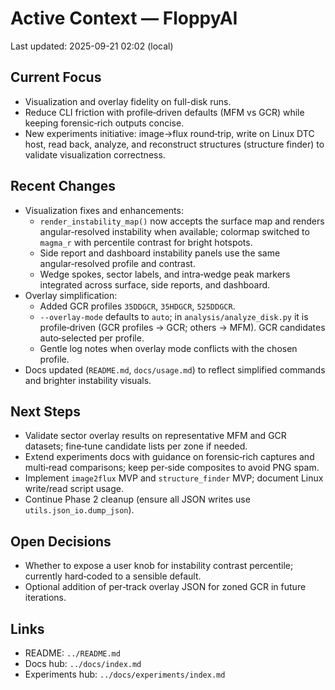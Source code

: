 # Active Context — FloppyAI

Last updated: 2025-09-21 02:02 (local)

## Current Focus
- Visualization and overlay fidelity on full-disk runs.
- Reduce CLI friction with profile‑driven defaults (MFM vs GCR) while keeping forensic‑rich outputs concise.
- New experiments initiative: image→flux round‑trip, write on Linux DTC host, read back, analyze, and reconstruct structures (structure finder) to validate visualization correctness.

## Recent Changes
- Visualization fixes and enhancements:
  - `render_instability_map()` now accepts the surface map and renders angular‑resolved instability when available; colormap switched to `magma_r` with percentile contrast for bright hotspots.
  - Side report and dashboard instability panels use the same angular‑resolved profile and contrast.
  - Wedge spokes, sector labels, and intra‑wedge peak markers integrated across surface, side reports, and dashboard.
- Overlay simplification:
  - Added GCR profiles `35DDGCR`, `35HDGCR`, `525DDGCR`.
  - `--overlay-mode` defaults to `auto`; in `analysis/analyze_disk.py` it is profile‑driven (GCR profiles → GCR; others → MFM). GCR candidates auto‑selected per profile.
  - Gentle log notes when overlay mode conflicts with the chosen profile.
- Docs updated (`README.md`, `docs/usage.md`) to reflect simplified commands and brighter instability visuals.

## Next Steps
- Validate sector overlay results on representative MFM and GCR datasets; fine‑tune candidate lists per zone if needed.
- Extend experiments docs with guidance on forensic‑rich captures and multi‑read comparisons; keep per‑side composites to avoid PNG spam.
- Implement `image2flux` MVP and `structure_finder` MVP; document Linux write/read script usage.
- Continue Phase 2 cleanup (ensure all JSON writes use `utils.json_io.dump_json`).

## Open Decisions
- Whether to expose a user knob for instability contrast percentile; currently hard‑coded to a sensible default.
- Optional addition of per‑track overlay JSON for zoned GCR in future iterations.

## Links
- README: `../README.md`
- Docs hub: `../docs/index.md`
- Experiments hub: `../docs/experiments/index.md`
